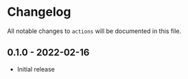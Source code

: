 # Changelog

All notable changes to `actions` will be documented in this file.

## 0.1.0 - 2022-02-16

- Initial release
